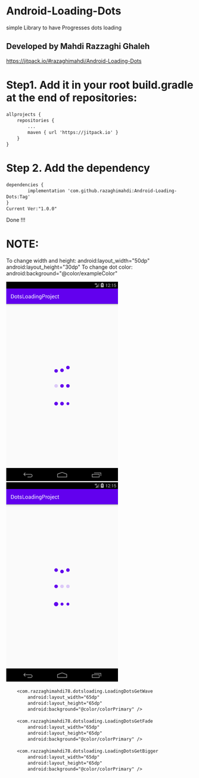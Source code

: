 # Android-Loading-Dots
simple Library to have Progresses dots loading
## Developed by Mahdi Razzaghi Ghaleh

https://jitpack.io/#razaghimahdi/Android-Loading-Dots

# Step1. Add it in your root build.gradle at the end of repositories:
	allprojects {
		repositories {
			...
			maven { url 'https://jitpack.io' }
		}
	}

# Step 2. Add the dependency
	dependencies {
	        implementation 'com.github.razaghimahdi:Android-Loading-Dots:Tag'
	}
	Current Ver:"1.0.0"

Done !!!

# NOTE:
To change width and height:
android:layout_width="50dp"
android:layout_height="30dp"
To change dot color:
android:background="@color/exampleColor"


<img src="screenshots/Screenshot_1603010713.png" width="300">
<img src="screenshots/Screenshot_1603010714.png" width="300">


        <com.razzaghimahdi78.dotsloading.LoadingDotsGetWave
            android:layout_width="65dp"
            android:layout_height="65dp"
            android:background="@color/colorPrimary" />

        <com.razzaghimahdi78.dotsloading.LoadingDotsGetFade
            android:layout_width="65dp"
            android:layout_height="65dp"
            android:background="@color/colorPrimary" />

        <com.razzaghimahdi78.dotsloading.LoadingDotsGetBigger
            android:layout_width="65dp"
            android:layout_height="65dp"
            android:background="@color/colorPrimary" />

